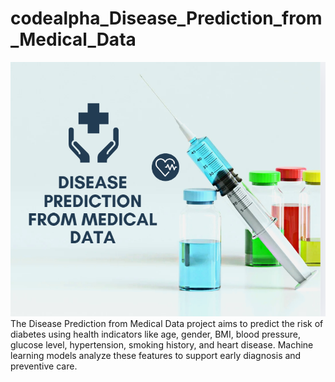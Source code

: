 # codealpha_Disease_Prediction_from_Medical_Data
![Alt Text](image.png)
The Disease Prediction from Medical Data project aims to predict the risk of diabetes using health indicators like age, gender, BMI, blood pressure, glucose level, hypertension, smoking history, and heart disease. Machine learning models analyze these features to support early diagnosis and preventive care.
